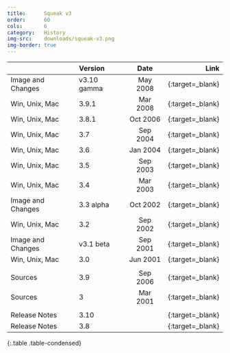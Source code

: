 ```yaml
---
title:      Squeak v3
order:      60
cols:       6
category:   History
img-src:    downloads/squeak-v3.png
img-border: true
---
```


|                   | Version     | Date     | Link                                                        |
| ----------------- |:----------- |:--------:| -----------------------------------------------------------:|
| Image and Changes | v3.10 gamma | May 2008 | [<i class="fa fa-download"></i>][310]{:target=_blank}       |
| Win, Unix, Mac    | 3.9.1       | Mar 2008 | [<i class="fa fa-external-link"></i>][39]{:target=_blank}   |
| Win, Unix, Mac    | 3.8.1       | Oct 2006 | [<i class="fa fa-external-link"></i>][38]{:target=_blank}   |
| Win, Unix, Mac    | 3.7         | Sep 2004 | [<i class="fa fa-external-link"></i>][37]{:target=_blank}   |
| Win, Unix, Mac    | 3.6         | Jan 2004 | [<i class="fa fa-external-link"></i>][36]{:target=_blank}   |
| Win, Unix, Mac    | 3.5         | Sep 2003 | [<i class="fa fa-external-link"></i>][35]{:target=_blank}   |
| Win, Unix, Mac    | 3.4         | Mar 2003 | [<i class="fa fa-external-link"></i>][34]{:target=_blank}   |
| Image and Changes | 3.3 alpha   | Oct 2002 | [<i class="fa fa-download"></i>][33]{:target=_blank}        |
| Win, Unix, Mac    | 3.2         | Sep 2002 | [<i class="fa fa-external-link"></i>][32]{:target=_blank}   |
| Image and Changes | v3.1 beta   | Sep 2001 | [<i class="fa fa-download"></i>][31]{:target=_blank}        |
| Win, Unix, Mac    | 3.0         | Jun 2001 | [<i class="fa fa-external-link"></i>][30]{:target=_blank}   |
|                   |             |          |                                                             |
| Sources           | 3.9         | Sep 2006 | [<i class="fa fa-download"></i>][39s]{:target=_blank}       |
| Sources           | 3           | Mar 2001 | [<i class="fa fa-download"></i>][3s]{:target=_blank}        |
|                   |             |          |                                                             |
| Release Notes     | 3.10        |          | [<i class="fa fa-external-link"></i>][310r]{:target=_blank} |
| Release Notes     | 3.8         |          | [<i class="fa fa-external-link"></i>][38r]{:target=_blank}  |
{:.table .table-condensed}

[310]: http://ftp.squeak.org/3.10gamma/Squeak3.10.gamma.7159.zip
[39]: http://ftp.squeak.org/3.9/
[38]: http://ftp.squeak.org/3.8/
[37]: http://ftp.squeak.org/3.7/
[36]: http://ftp.squeak.org/3.6/
[35]: http://ftp.squeak.org/3.5/
[34]: http://ftp.squeak.org/3.4/
[33]: http://ftp.squeak.org/3.3alpha/Squeak3.3a-4981.zip
[32]: http://ftp.squeak.org/3.2/
[31]: http://ftp.squeak.org/3.1beta/Squeak-3.1b.zip
[30]: http://ftp.squeak.org/3.0/
[39s]: http://ftp.squeak.org/sources_files/SqueakV39.sources.gz
[3s]: http://ftp.squeak.org/sources_files/SqueakV3.sources.gz
[310r]: http://wiki.squeak.org/squeak/5919
[38r]: http://wiki.squeak.org/squeak/3832
